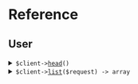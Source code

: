 # Reference
## User
<details><summary><code>$client-><a href="/Seed/User/UserClient.php">head</a>()</code></summary>
<dl>
<dd>

#### 🔌 Usage

<dl>
<dd>

<dl>
<dd>

```php
$client->user->head(
);
```
</dd>
</dl>
</dd>
</dl>


</dd>
</dl>
</details>

<details><summary><code>$client-><a href="/Seed/User/UserClient.php">list</a>($request) -> array</code></summary>
<dl>
<dd>

#### 🔌 Usage

<dl>
<dd>

<dl>
<dd>

```php
$client->user->list(
    $request,
);
```
</dd>
</dl>
</dd>
</dl>

#### ⚙️ Parameters

<dl>
<dd>

<dl>
<dd>

**$request:** `\Seed\User\Requests\ListUsersRequest` 
    
</dd>
</dl>
</dd>
</dl>


</dd>
</dl>
</details>

